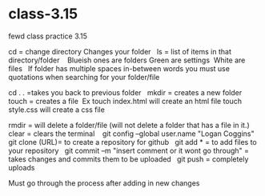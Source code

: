 # class-3.15
fewd class practice 3.15

cd = change directory Changes your folder  
ls = list of items in that directory/folder
  
Blueish ones are folders Green are settings 
White are files  
If folder has multiple spaces in-between words you must use quotations when searching for your folder/file  

cd . . =takes you back to previous folder  
mkdir = creates a new folder  
touch = creates a file 
Ex touch index.html will create an html file touch 
style.css will create a css file  

rmdir = will delete a folder/file (will not delete a folder that has a file in it.)  
clear = clears the terminal   
git config –global user.name "Logan Coggins"  
git clone (URL)= to create a repository for github  
git add * = to add files to your repository  
git commit –m "insert comment or it wont go through" = takes changes and commits them to be uploaded  
git push = completely uploads   

Must go through the process after adding in new changes 